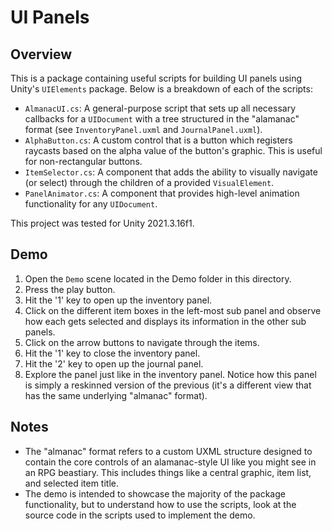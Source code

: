 # UI Panels

## Overview

This is a package containing useful scripts for building UI panels using Unity's `UIElements` package. Below is a breakdown of each of the scripts:

- `AlmanacUI.cs`: A general-purpose script that sets up all necessary callbacks for a `UIDocument` with a tree structured in the "alamanac" format (see `InventoryPanel.uxml` and `JournalPanel.uxml`).
- `AlphaButton.cs`: A custom control that is a button which registers raycasts based on the alpha value of the button's graphic. This is useful for non-rectangular buttons.
- `ItemSelector.cs`: A component that adds the ability to visually navigate (or select) through the children of a provided `VisualElement`.
- `PanelAnimator.cs`: A component that provides high-level animation functionality for any `UIDocument`.

This project was tested for Unity 2021.3.16f1.

## Demo

1. Open the `Demo` scene located in the Demo folder in this directory.
2. Press the play button.
3. Hit the '1' key to open up the inventory panel.
4. Click on the different item boxes in the left-most sub panel and observe how each gets selected and displays its information in the other sub panels.
5. Click on the arrow buttons to navigate through the items.
6. Hit the '1' key to close the inventory panel.
7. Hit the '2' key to open up the journal panel.
8. Explore the panel just like in the inventory panel. Notice how this panel is simply a reskinned version of the previous (it's a different view that has the same underlying "almanac" format).

## Notes

- The "almanac" format refers to a custom UXML structure designed to contain the core controls of an alamanac-style UI like you might see in an RPG beastiary. This includes things like a central graphic, item list, and selected item title.
- The demo is intended to showcase the majority of the package functionality, but to understand how to use the scripts, look at the source code in the scripts used to implement the demo.
